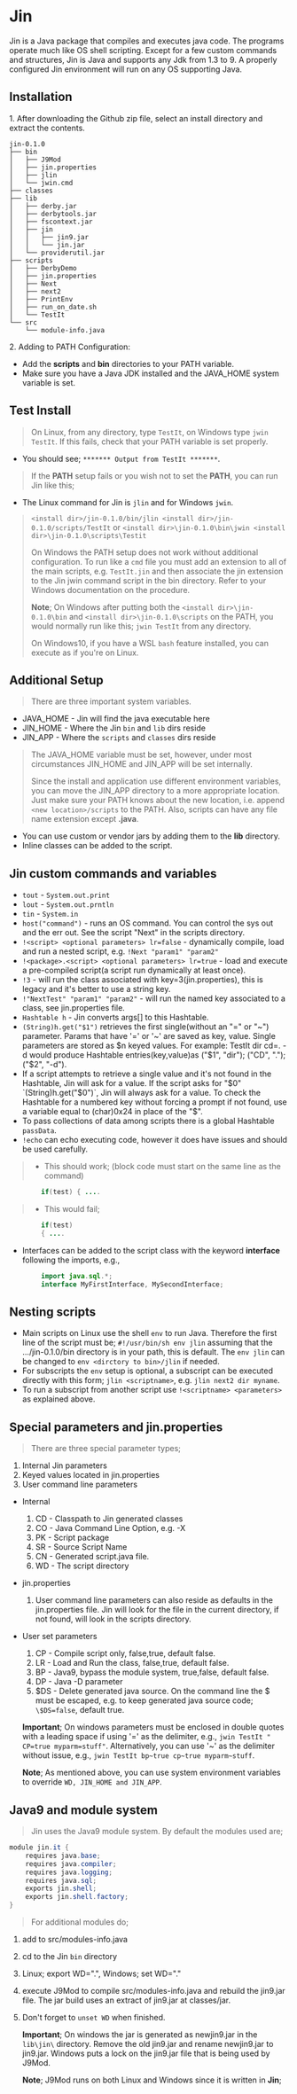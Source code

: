 # Jin

Jin is a Java package that compiles and executes java code. The programs operate much like OS shell scripting. Except for a few custom commands and structures, Jin is Java and supports any Jdk from 1.3 to 9. A properly configured Jin environment will run on any OS supporting Java.

## Installation

 1\. After downloading the Github zip file, select an install directory and extract the contents.

```
jin-0.1.0
├── bin
│   ├── J9Mod
│   ├── jin.properties
│   ├── jlin
│   └── jwin.cmd
├── classes
├── lib
│   ├── derby.jar
│   ├── derbytools.jar
│   ├── fscontext.jar
│   ├── jin
│   │   ├── jin9.jar
│   │   └── jin.jar
│   └── providerutil.jar
├── scripts
│   ├── DerbyDemo
│   ├── jin.properties
│   ├── Next
│   ├── next2
│   ├── PrintEnv
│   ├── run_on_date.sh
│   └── TestIt
└── src
    └── module-info.java
```

2\. Adding to PATH Configuration:

* Add the __scripts__ and __bin__ directories to your PATH variable.
* Make sure you have a Java JDK installed and the JAVA_HOME system variable is set.

## Test Install

>On Linux, from any directory, type `TestIt`, on Windows type `jwin TestIt`. If this fails, check that your PATH variable is set properly.

* You should see; `******* Output from TestIt *******`.

>If the __PATH__ setup fails or you wish not to set the __PATH__, you can run Jin like this;
>
* The Linux command for Jin is `jlin` and for Windows `jwin`.
>
> `<install dir>/jin-0.1.0/bin/jlin <install dir>/jin-0.1.0/scripts/TestIt` or `<install dir>\jin-0.1.0\bin\jwin <install dir>\jin-0.1.0\scripts\Testit`
>
>
>On Windows the PATH setup does not work without additional configuration. To run like a `cmd` file you must add an extension to all of the main scripts, e.g. `TestIt.jin` and then associate the jin extension to the Jin jwin command script in the bin directory. Refer to your Windows documentation on the procedure.
>
>__Note__; On Windows after putting both the `<install dir>\jin-0.1.0\bin` and `<install dir>\jin-0.1.0\scripts` on the PATH, you would normally run like this; `jwin TestIt` from any directory.
>
>On Windows10, if you have a WSL `bash` feature installed, you can execute as if you're on Linux.

## Additional Setup

>There are three important system variables.

* JAVA_HOME - Jin will find the java executable here
* JIN_HOME - Where the Jin `bin` and `lib` dirs reside
* JIN_APP - Where the `scripts` and `classes` dirs reside

>The JAVA_HOME variable must be set, however, under most circumstances JIN_HOME and JIN_APP will be set internally.
>
>Since the install and application use different environment variables, you can move the JIN_APP directory to a more appropriate location. Just make sure your PATH knows about the new location, i.e. append `<new location>/scripts` to the PATH. Also, scripts can have any file name extension except __.java__.

* You can use custom or vendor jars by adding them to the __lib__ directory.
* Inline classes can be added to the script.

## Jin custom commands and variables

* `tout` - `System.out.print`
* `lout` - `System.out.prntln`
* `tin` - `System.in`
* `host("command")` - runs an OS command.  You can control the sys out and the err out.  See the script "Next" in the scripts directory.
* `!<script> <optional parameters> lr=false` - dynamically compile, load and run a nested script, e.g. `!Next "param1" "param2"`
* `!<package>.<script> <optional parameters> lr=true` - load and execute a pre-compiled script(a script run dynamically at least once).
* `!3` - will run the class associated with key=3(jin.properties), this is legacy and it's better to use a string key.
* `!"NextTest" "param1" "param2"` - will run the named key associated to a class, see jin.properties file.
* `Hashtable h` - Jin converts args[] to this Hashtable.
* `(String)h.get("$1")` retrieves the first single(without an "=" or "~") parameter. Params that have '=' or '\~' are saved as key, value.  Single parameters are stored as $n keyed values.  For example: TestIt dir cd=. -d  would produce Hashtable entries(key,value)as ("$1", "dir"); ("CD", "."); ("$2", "-d").
* If a script attempts to retrieve a single value and it's not found in the Hashtable, Jin will ask for a value. If the script asks for "$0" `(String)h.get("$0")`, Jin will always ask for a value. To check the Hashtable for a numbered key without forcing a prompt if not found, use a variable equal to (char)0x24 in place of the "$".
* To pass collections of data among scripts there is a global Hashtable `passData`.
* `!echo` can echo executing code, however it does have issues and should be used carefully.
>* This should work; (block code must start on the same line as the command)

```java
        if(test) { ....
```

>* This would fail;

```java
        if(test)
        { ....
```

* Interfaces can be added to the script class with the keyword __interface__ following the imports, e.g.,

```java
        import java.sql.*;
        interface MyFirstInterface, MySecondInterface;
```

## Nesting scripts

* Main scripts on Linux use the shell `env` to run Java.  Therefore the first line of the script must be; `#!/usr/bin/sh env jlin` assuming that the .../jin-0.1.0/bin directory is in your path, this is default. The `env jlin` can be changed to `env <dirctory to bin>/jlin` if needed.
* For subscripts the `env` setup is optional, a subscript can be executed directly with this form; `jlin <scriptname>`, e.g. `jlin next2 dir myname`.
* To run a subscript from another script use `!<scriptname> <parameters>` as explained above.

## Special parameters and jin.properties

> There are three special parameter types;
1. Internal Jin parameters
1. Keyed values located in jin.properties
1. User command line parameters
* Internal
    1. CD - Classpath to Jin generated classes
    1. CO - Java Command Line Option, e.g. -X
    1. PK - Script package
    1. SR - Source Script Name
    1. CN - Generated script.java file.
    1. WD - The script directory
* jin.properties
    1. User command line parameters can also reside as defaults in the jin.properties file.  Jin will look for the file in the current directory, if not found, will look in the scripts directory.
* User set parameters
    1. CP - Compile script only, false,true, default false.
    1. LR - Load and Run the class, false,true, default false.
    1. BP - Java9, bypass the module system, true,false, default false.
    1. DP - Java -D parameter
    1. $DS - Delete generated java source.  On the command line the $ must be escaped, e.g. to keep generated java source code; `\$DS=false`, default true.

    __Important__; On windows parameters must be enclosed in double quotes with a leading space if using '=' as the delimiter, e.g., `jwin TestIt " CP=true myparm=stuff"`. Alternatively, you can use '~' as the delimiter without issue, e.g., `jwin TestIt bp~true cp~true myparm~stuff`.

    __Note__; As mentioned above, you can use system environment variables to override `WD, JIN_HOME and JIN_APP`.

## Java9 and module system

> Jin uses the Java9 module system. By default the modules used are;

```java
module jin.it {
    requires java.base;
    requires java.compiler;
    requires java.logging;
    requires java.sql;
    exports jin.shell;
    exports jin.shell.factory;
}
```

> For additional modules do;

1. add to src/modules-info.java
1. cd to the Jin `bin` directory
1. Linux; export WD=".", Windows; set WD="."
1. execute J9Mod to compile src/modules-info.java and rebuild the jin9.jar file. The jar build uses an extract of jin9.jar at classes/jar.
1. Don't forget to `unset WD` when finished.

    __Important__; On windows the jar is generated as newjin9.jar in the `lib\jin\` directory. Remove the old jin9.jar and rename newjin9.jar to jin9.jar. Windows puts a lock on the jin9.jar file that is being used by J9Mod.

    __Note__; J9Mod runs on both Linux and Windows since it is written in __Jin__;
